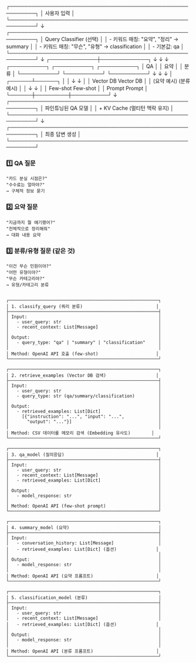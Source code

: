 ┌─────────────────────────────────────────────────────────┐
│                    사용자 입력                            │
└─────────────────────────────────────────────────────────┘
                          ↓
┌─────────────────────────────────────────────────────────┐
│              Query Classifier (선택)                    │
│  - 키워드 매칭: "요약", "정리" → summary                    │
│  - 키워드 매칭: "무슨", "유형" → classification             │
│  - 기본값: qa                                            │
└─────────────────────────────────────────────────────────┘
                          ↓
            ┌─────────────┼─────────────┐
            ↓             ↓             ↓
    ┌──────────┐  ┌──────────┐  ┌──────────┐
    │    QA    │  │   요약    │  │   분류    │
    └──────────┘  └──────────┘  └──────────┘
         ↓             ↓             ↓
         │      ┌──────┴──────┐      │
         │      ↓             ↓      │
         │  Vector DB     Vector DB  │
         │  (요약 예시)   (분류 예시)  │
         │      ↓             ↓      │
         │  Few-shot      Few-shot   │
         │  Prompt        Prompt     │
         └──────┼─────────┼──────────┘
                ↓
┌─────────────────────────────────────────────────────────┐
│           파인튜닝된 QA 모델                                │
│           + KV Cache (멀티턴 맥락 유지)                     │
└─────────────────────────────────────────────────────────┘
                          ↓
┌─────────────────────────────────────────────────────────┐
│                    최종 답변 생성                          │
└─────────────────────────────────────────────────────────┘


### 1️⃣ QA 질문
```
"카드 분실 시점은?" 
"수수료는 얼마야?"
→ 구체적 정보 묻기
```

### 2️⃣ 요약 질문
```
"지금까지 뭘 얘기했어?"
"전체적으로 정리해줘"
→ 대화 내용 요약
```

### 3️⃣ 분류/유형 질문 (같은 것)
```
"이건 무슨 민원이야?"
"어떤 유형이야?"
"무슨 카테고리야?"
→ 유형/카테고리 분류


┌─────────────────────────────────────────────────────────┐
│ 1. classify_query (쿼리 분류)                            │
├─────────────────────────────────────────────────────────┤
│ Input:                                                  │
│   - user_query: str                                     │
│   - recent_context: List[Message]                       │
│                                                         │
│ Output:                                                 │
│   - query_type: "qa" | "summary" | "classification"     │
│                                                         │
│ Method: OpenAI API 호출 (few-shot)                      │
└─────────────────────────────────────────────────────────┘

┌─────────────────────────────────────────────────────────┐
│ 2. retrieve_examples (Vector DB 검색)                   │
├─────────────────────────────────────────────────────────┤
│ Input:                                                  │
│   - user_query: str                                     │
│   - query_type: str (qa/summary/classification)         │
│                                                         │
│ Output:                                                 │
│   - retrieved_examples: List[Dict]                      │
│     [{"instruction": "...", "input": "...",             │
│       "output": "..."}]                                 │
│                                                         │
│ Method: CSV 데이터를 메모리 검색 (Embedding 유사도)        │
└─────────────────────────────────────────────────────────┘

┌─────────────────────────────────────────────────────────┐
│ 3. qa_model (질의응답)                                   │
├─────────────────────────────────────────────────────────┤
│ Input:                                                  │
│   - user_query: str                                     │
│   - recent_context: List[Message]                       │
│   - retrieved_examples: List[Dict]                      │
│                                                         │
│ Output:                                                 │
│   - model_response: str                                 │
│                                                         │
│ Method: OpenAI API (few-shot prompt)                    │
└─────────────────────────────────────────────────────────┘

┌─────────────────────────────────────────────────────────┐
│ 4. summary_model (요약)                                  │
├─────────────────────────────────────────────────────────┤
│ Input:                                                  │
│   - conversation_history: List[Message]                 │
│   - retrieved_examples: List[Dict] (옵션)               │
│                                                         │
│ Output:                                                 │
│   - model_response: str                                 │
│                                                         │
│ Method: OpenAI API (요약 프롬프트)                        │
└─────────────────────────────────────────────────────────┘

┌─────────────────────────────────────────────────────────┐
│ 5. classification_model (분류)                           │
├─────────────────────────────────────────────────────────┤
│ Input:                                                  │
│   - user_query: str                                     │
│   - recent_context: List[Message]                       │
│   - retrieved_examples: List[Dict] (옵션)               │
│                                                         │
│ Output:                                                 │
│   - model_response: str                                 │
│                                                         │
│ Method: OpenAI API (분류 프롬프트)                        │
└─────────────────────────────────────────────────────────┘